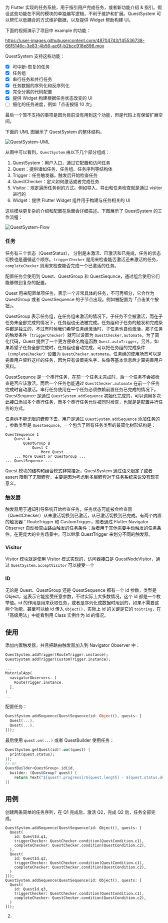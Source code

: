 为 Flutter 实现的任务系统，用于指引用户完成任务，或者新功能介绍 & 指引。假设这些功能在不同的模块的单独编写逻辑，不利于维护和扩展。QuestSystem 可以帮忙以低耦合的方式维护数据，以及提供 Widget 帮助构建 UI。

下面的视频演示了项目中 example 的功能：

https://user-images.githubusercontent.com/48704743/145536738-66f5146c-3e83-4b56-ac6f-b2bcc918e896.mov

QuestSystem 支持这些功能：

- [x] 可中断-恢复的任务
- [x] 任务组
- [x] 串行任务和并行任务
- [x] 任务数据的序列化和反序列化
- [x] 完全分离的代码配置
- [x] 提供 Widget 构建根据任务状态改变的 UI
- [ ] 细化的任务进度，例如「点击按钮 10 次」

最后一个暂不支持的事项是因为目前没有用到这个功能，但是代码上有保留扩展空间。

下面的 UML 图展示了 QuestSystem 的整体结构。

![QuestSystem-UML](https://user-images.githubusercontent.com/48704743/146636720-920e2e9b-e6aa-409a-a7ab-7237906a8d15.png)

从图中可以看到，`QuestSystem` 由以下几个部分组成：

1. QuestSystem：用户入口，通过它配置和访问任务
2. Quest：提供诸如任务、任务组、任务序列等结构体
3. Trigger：任务触发器，触发后开始检查任务
4. QuestChecker：定义如何激活或者完成任务
5. Visitor：规定遍历任务树的方式。例如导入、导出和任务检查就是通过 visitor 进行的
6. Widget：提供 Flutter Widget 组件用于构建与任务相关的 UI

这些模块更复杂的介绍和配置在后面会详细描述。下图展示了 QuestSystem 的工作流程：

![QuestSystem-Flow](https://mermaid.ink/img/eyJjb2RlIjoic2VxdWVuY2VEaWFncmFtXG4gICAgcGFydGljaXBhbnQgUXVlc3RcbiAgICBwYXJ0aWNpcGFudCBUcmlnZ2VyXG4gICAgcGFydGljaXBhbnQgUXVlc3RTeXN0ZW1cbiAgICBwYXJ0aWNpcGFudCBRdWVzdENoZWNrZXJWaXNpdG9yXG4gICAgXG4gICAgTm90ZSBvdmVyIFF1ZXN0U3lzdGVtOiDphY3nva4gUXVlc3Qg5ZKMIFRyaWdnZXJcbiAgICBsb29wIOS7u-WKoeajgOafpVxuICAgICAgICBUcmlnZ2VyIC0-PiBRdWVzdFN5c3RlbTog6Kem5Y-R5qOA5p-l5p2h5Lu2XG4gICAgICAgIFF1ZXN0U3lzdGVtIC0-PiBRdWVzdENoZWNrZXJWaXNvdG9yOiDpgY3ljobku7vliqHmoJFcbiAgICAgICAgYWx0IOS7u-WKoeeKtuaAgeS4uuacqua_gOa0u-S4lOespuWQiOa_gOa0u-adoeS7tlxuICAgICAgICAgICAgUXVlc3RDaGVja2VyVmlzb3RvciAtPj4gUXVlc3Q6IOabtOaUueS7u-WKoeeKtuaAgeS4uua_gOa0u1xuICAgICAgICBlbHNlIOS7u-WKoeeKtuaAgeS4uuW3sua_gOa0u-S4lOespuWQiOWujOaIkOadoeS7tlxuICAgICAgICAgICAgUXVlc3RDaGVja2VyVmlzb3RvciAtPj4gUXVlc3Q6IOabtOaUueS7u-WKoeeKtuaAgeS4uuW3suWujOaIkFxuICAgICAgICBlbmRcbiAgICBlbmRcblxuXG4gICAgICAgICAgICAiLCJtZXJtYWlkIjp7InRoZW1lIjoiZGVmYXVsdCJ9LCJ1cGRhdGVFZGl0b3IiOnRydWUsImF1dG9TeW5jIjp0cnVlLCJ1cGRhdGVEaWFncmFtIjpmYWxzZX0)

### 任务

任务有三个状态（QuestStatus）， 分别是未激活、已激活和已完成，任务的状态切换也是遵循这个顺序。`triggerChecker` 是用来检查能否激活还未激活的任务，`completeChecker` 则用来检查能否完成一个已激活的任务。

配置任务会使用到 Quest、QuestGroup 和 QuestSequnce，通过组合使用它们能够做到复杂的配置。

Quest 用来配置单项任务，表示一个非常具体的任务，不可再细分，它会作为 QuestGroup 或者 QuestSequence 的子节点出现。例如被配置为「点击某个按钮」。

QuestGroup 表示任务组，在任务组未激活的情况下，子任务不会被激活，而在子任务未全部完成的情况下，任务组也无法被完成。任务组和子任务的触发和完成条件都是独立的，不过有时候我们希望任务组激活时，子任务也自动激活，那子任务的触发条件（`triggerChecker`）就可以设置为 `QuestChecker.automate`，为了简化代码，Quest 提供了一个更方便命名构造函数 `Quest.autoTrigger`。另外，如果希望子任务全部完成时，任务组也自动完成，可以把任务组的完成条件（`completeChecker`）设置为 `QuestChecker.automate`。任务组的使用场景可以是完善用户资料这样的任务，因为只有设置完名字、头像等基本信息后才算完善用户资料。

QuestSequnce 是一个串行任务，在前一个任务未完成时，后一个任务不会被检查是否应该激活，而后一个任务也能通过 `QuestChecker.automate` 在前一个任务完成时自动激活。串行任务使用在一个任务必须依赖前置任务已完成的情况下。QuestSequnce 是通过 `QuestSystem.addSequence` 初始化完成的，可以调用多次此接口添加多个串行任务，而多个串行任务允许被同时检查，也就是是配置并行任务的方式。

任务树不能无限的嵌套下去，用户是通过 `QuestSystem.addSequence` 添加任务的  ，参数类型是 `QuestSequnce`，一个包含了所有任务类型的最简化树形结构是：

```
QuestSequence 1
	Quest A
		QuestGroup B
			Quest C
			... More Quest ...
	... More Quest or QuestGroup ...
... QuestSequence ...
```

Quest 模块的结构和组合模式非常接近，QuestSystem 通过语义限定了或者 assert 限制了无限嵌套，主要是因为考虑到多层嵌套对于任务系统来说没有现实意义。

### 触发器

触发器用于通知引导系统开始检查任务，任务状态可能被会检查器（QuestChecker）从未激活切换到已激活，从已激活切换到已完成。有两个内置的触发器：RouteTrigger 和 CustomTrigger，前者通过 Flutter Navigator Observer 自动检查由路由触发的任务条件；后者用于其他需要手动触发的任务条件。在更庞大的业务场景中，可以继承 QuestTrigger 来划分不同的触发器。

### Visitor

Visitor 模块就是使用 Visitor 模式实现的，访问器接口是 QuestNodeVisitor，通过 `QuestSystem.acceptVisitor` 可以接受一个

### ID

无论是 Quest、QuestGroup 还是 QuestSequence 都有一个 id 参数，类型是 Object，这表示它能接受任意参数，不过实际上大多数情况，这个 id 都是一个枚举值。id 的作用是用来获取任务，或者是序列化成数据时用到的，如果不需要这两个功能，甚至可以给 id 传入 `Object()`，实际上 id 的关键是它的 `toString`，在「高级用法」中能看到用 Class 实例作为 id 的情况。

## 使用

添加内置触发器，并且把路由触发器加入到 Navigator Observer 中：

```dart
QuestSystem.addTrigger(RouteTrigger.instance);
QuestSystem.addTrigger(CustomTrigger.instance);

...
MaterialApp(
  navigatorObservers: [
    RouteTrigger.instance,
  ],
)
...
```

配置任务：

```dart
QuestSystem.addSequence(QuestSequence(id: Object(), quests: [
  Quest(...),
  Quest(...),
]));
```

最后使用 `quest.on(...)`  或者 QuestBuilder 使用任务：

```dart
QuestSystem.getQuest(id)!.on((quest) {
  print(quest.status);
});
// or
QuestBuilder<QuestGroup>.id(id,
  builder: (QuestGroup? quest) {
	return Text("${quest!.progress}/${quest.length} - ${quest.status.description}");
})
```

## 用例

创建两条简单的任务序列，在 Q1 完成后，激活 Q2，完成 Q2 后，任务全部完成。

```
QuestSystem.addSequence(QuestSequence(id: Object(), quests: [
  Quest(
    id: QuestId.q1,
    triggerChecker: QuestChecker.condition(QuestCondition.c1),
    completeChecker: QuestChecker.condition(QuestCondition.c2),
  ),
  Quest(
    id: QuestId.q2,
    triggerChecker: QuestChecker.condition(QuestCondition.c1),
    completeChecker: QuestChecker.condition(QuestCondition.c2),
  )
]));
QuestSystem.addSequence(QuestSequence(id: Object(), quests: [
  Quest(
    id: QuestId.q3,
    triggerChecker: QuestChecker.condition(QuestCondition.c1),
    completeChecker: QuestChecker.condition(QuestCondition.c2),
  )
]));
```

2. 
